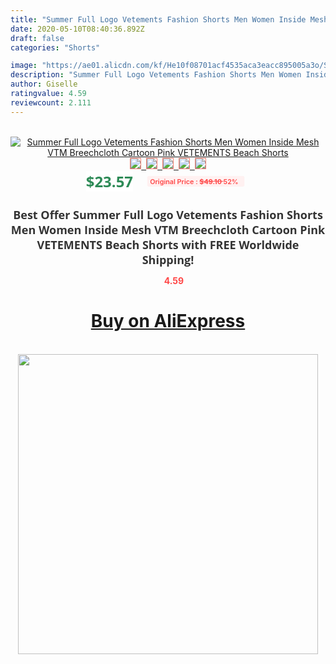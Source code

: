 ```yaml
---
title: "Summer Full Logo Vetements Fashion Shorts Men Women Inside Mesh VTM Breechcloth Cartoon Pink VETEMENTS Beach Shorts"
date: 2020-05-10T08:40:36.892Z
draft: false
categories: "Shorts"

image: "https://ae01.alicdn.com/kf/He10f08701acf4535aca3eacc895005a3o/Summer-Full-Logo-Vetements-Fashion-Shorts-Men-Women-Inside-Mesh-VTM-Breechcloth-Cartoon-Pink-VETEMENTS-Beach.jpg"
description: "Summer Full Logo Vetements Fashion Shorts Men Women Inside Mesh VTM Breechcloth Cartoon Pink VETEMENTS Beach Shorts"
author: Giselle
ratingvalue: 4.59
reviewcount: 2.111
---
```

<br>
<div style="text-align: center;">
<a href="https://s.click.aliexpress.com/e/_AXT61X" target="_blank" rel="nofollow noopener noreferrer"><img alt="Summer Full Logo Vetements Fashion Shorts Men Women Inside Mesh VTM Breechcloth Cartoon Pink VETEMENTS Beach Shorts" class="magnifier-image" src="https://ae01.alicdn.com/kf/He10f08701acf4535aca3eacc895005a3o/Summer-Full-Logo-Vetements-Fashion-Shorts-Men-Women-Inside-Mesh-VTM-Breechcloth-Cartoon-Pink-VETEMENTS-Beach.jpg_640x640.jpg">
<br>
<img style="border:1px solid salmon" src="https://ae01.alicdn.com/kf/He10f08701acf4535aca3eacc895005a3o/Summer-Full-Logo-Vetements-Fashion-Shorts-Men-Women-Inside-Mesh-VTM-Breechcloth-Cartoon-Pink-VETEMENTS-Beach.jpg_120x120.jpg">&nbsp;&nbsp;<img style="border:1px solid salmon" src="https://ae01.alicdn.com/kf/H660e1c3d35c74b90a8f7d3327ad75568M/Summer-Full-Logo-Vetements-Fashion-Shorts-Men-Women-Inside-Mesh-VTM-Breechcloth-Cartoon-Pink-VETEMENTS-Beach.jpg_120x120.jpg">&nbsp;&nbsp;<img style="border:1px solid salmon" src="https://ae01.alicdn.com/kf/H6957d13513a74a74ac64e70b99a4032eZ/Summer-Full-Logo-Vetements-Fashion-Shorts-Men-Women-Inside-Mesh-VTM-Breechcloth-Cartoon-Pink-VETEMENTS-Beach.jpg_120x120.jpg">&nbsp;&nbsp;<img style="border:1px solid salmon" src="https://ae01.alicdn.com/kf/H2dbd242456124525ad941ab6b7d973f7p/Summer-Full-Logo-Vetements-Fashion-Shorts-Men-Women-Inside-Mesh-VTM-Breechcloth-Cartoon-Pink-VETEMENTS-Beach.jpg_120x120.jpg">&nbsp;&nbsp;<img style="border:1px solid salmon" src="https://ae01.alicdn.com/kf/H674266baa2014e79b2bce3e1c387fe18e/Summer-Full-Logo-Vetements-Fashion-Shorts-Men-Women-Inside-Mesh-VTM-Breechcloth-Cartoon-Pink-VETEMENTS-Beach.jpg_120x120.jpg"></a></div><br0>
<div style="text-align: center;"><span style="background-color: white; border: 0px; box-sizing: border-box; color: seagreen; display: inline-block; font-family: &quot;open sans&quot; , &quot;arial&quot; , &quot;helvetica&quot; , sans-serif , &quot;heiti&quot;; font-size: 24px; font-stretch: inherit; font-weight: 700; line-height: inherit; margin: 0px 10px 0px 0px; padding: 0px; vertical-align: middle;">$23.57 </span>
<span style="background: rgb(255 , 241 , 241); border-radius: 3px; border: 0px; box-sizing: border-box; color: #ff4747; display: inline-block; font-family: inherit; font-size: 12px; font-stretch: inherit; font-style: inherit; font-variant: inherit; font-weight: 600; line-height: inherit; margin: 0px; padding: 2px 5px; transform: scale(0.9); vertical-align: middle;">Original Price : <b style="text-decoration: line-through;">$49.10 </b> 52%&nbsp;&nbsp;</span></div>
<h1 style="color: #333333; display: inline-block; font-family: &quot;open sans&quot; , &quot;arial&quot; , &quot;helvetica&quot; , sans-serif , &quot;heiti&quot;; font-size: 18px; font-stretch: inherit; font-weight: 700; text-align: center;">Best Offer Summer Full Logo Vetements Fashion Shorts Men Women Inside Mesh VTM Breechcloth Cartoon Pink VETEMENTS Beach Shorts with FREE Worldwide Shipping!</h1>
<div style="color: #ff4747; text-align: center;">
<img src="https://4.bp.blogspot.com/-M0ZcTcb-5uY/XleCXlxnR4I/AAAAAAAAAEc/OrjgMkXV1oMQFaCRZj5HQwOCBcu3w1FegCPcBGAYYCw/s1600/star.png" style="height: 15px;">&nbsp;<b>4.59</b></div>
<div class="button_cont" align="center"><a class="buynow_a" href="https://s.click.aliexpress.com/e/_AXT61X" target="_blank" rel="nofollow noopener noreferrer"><H1>Buy on AliExpress</H1></a></div><br>
<div class="separator" style="clear: both; text-align: center;">
<img src="https://lh3.googleusercontent.com/-pTy5HemUv9M/XlePHvY0dAI/AAAAAAAAAE4/0nX5iRUoIWY8eMW9Dpxeirr157OZliDIgCLcBGAsYHQ/s1600/badge.gif" width="480">
</div>
